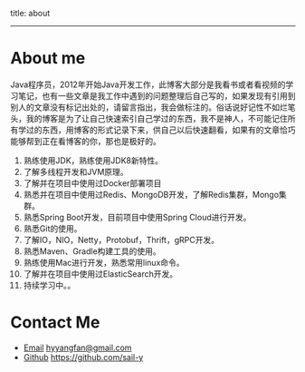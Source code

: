 title: about

---

# About me

Java程序员，2012年开始Java开发工作，此博客大部分是我看书或者看视频的学习笔记，也有一些文章是我工作中遇到的问题整理后自己写的，如果发现有引用到别人的文章没有标记出处的，请留言指出，我会做标注的。俗话说好记性不如烂笔头，我的博客是为了让自己快速索引自己学过的东西，我不是神人，不可能记住所有学过的东西，用博客的形式记录下来，供自己以后快速翻看，如果有的文章恰巧能够帮到正在看博客的你，那也是极好的。

1. 熟练使用JDK，熟练使用JDK8新特性。
2. 了解多线程开发和JVM原理。
3. 了解并在项目中使用过Docker部署项目
4. 熟悉并在项目中使用过Redis、MongoDB开发，了解Redis集群，Mongo集群。
5. 熟悉Spring Boot开发，目前项目中使用Spring Cloud进行开发。
6. 熟悉Git的使用。
7. 了解IO，NIO，Netty，Protobuf，Thrift，gRPC开发。
8. 熟悉Maven、Gradle构建工具的使用。
9. 熟练使用Mac进行开发，熟悉常用linux命令。
10. 了解并在项目中使用过ElasticSearch开发。
11. 持续学习中。。



# Contact Me

* [Email](mailto:hyyangfan@gmail.com)  hyyangfan@gmail.com
* [Github](https://github.com/sail-y) https://github.com/sail-y